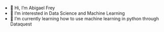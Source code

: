 - 👋 Hi, I’m Abigael Frey
- 👀 I’m interested in Data Science and Machine Learning
- 🌱 I’m currently learning how to use machine learning in python through Dataquest

<!---
abbetha18/abbetha18 is a ✨ special ✨ repository because its `README.md` (this file) appears on your GitHub profile.
You can click the Preview link to take a look at your changes.
--->
